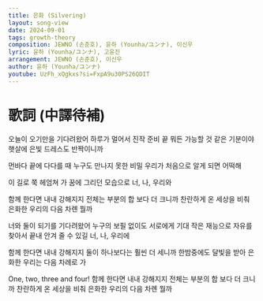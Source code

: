 ```yaml
---
title: 은화 (Silvering)
layout: song-view
date: 2024-09-01
tags: growth-theory
composition: JEWNO (손준호), 윤하 (Younha/ユンナ), 이신우
lyric: 윤하 (Younha/ユンナ), 고윤진
arrangement: JEWNO (손준호), 이신우
author: 윤하 (Younha/ユンナ)
youtube: UzFh_xQgkxs?si=FxpA9u30PS26QDIT
---
```


# 歌詞 (中譯待補)

오늘이 오기만을 기다려왔어
하루가 멀어서 진작 준비 끝
뭐든 가능할 것 같은 기분이야
햇살에 은빛 드레스도 반짝이니까

먼바다 끝에 다다를 때
누구도 만나지 못한 비밀
우리가 처음으로 알게 되면 어떡해

이 길로 쭉 헤엄쳐 가 꿈에 그리던 모습으로
너, 나, 우리와

함께 한다면 내내 강해지지
전체는 부분의 합 보다 더 크니까
찬란하게 온 세상을 비춰
은화한 우리의 다음 차롄 뭘까

너와 둘이 되기를 기다려왔어
누구의 보필 없이도 서로에게 기대
작은 재능으로 자유를 찾아서
끝내 안겨 줄 수 있길
너, 나, 우리에

함께 한다면 내내 강해지지
둘이 하나보다는 훨씬 더 세니까
한밤중에도 달빛을 받아
은화한 우리는 다음 차례로 가

One, two, three and four!
함께 한다면 내내 강해지지
전체는 부분의 합 보다 더 크니까
찬란하게 온 세상을 비춰
은화한 우리의 다음 차롄 뭘까

